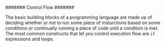 ####### Control Flow #######  

The basic building blocks of a programming language are made up of deciding whether or not to run some piece of insturctions based on some conditions or continually running a piece of code until a condition is met.  The most common constructs that let you control execution flow are `if` expressions and loops.  
